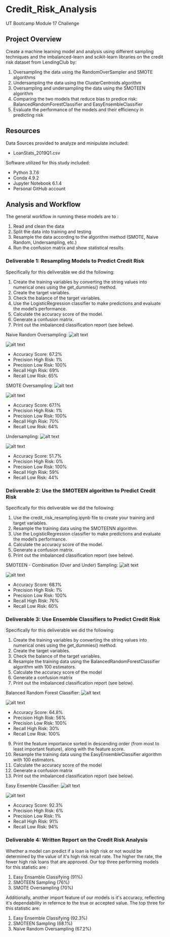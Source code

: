 # Credit_Risk_Analysis

UT Bootcamp Module 17 Challenge

## Project Overview
Create a machine learning model and analysis using different sampling techniques and the imbalanced-learn and scikit-learn libraries on the credit risk dataset from LendingClub by:
1. Oversampling the data using the RandomOverSampler and SMOTE algorithms
2. Undersampling the data using the ClusterCentroids algorithm
3. Oversampling and undersampling the data using the SMOTEEN algorithm
4. Comparing the two models that reduce bias to predice risk: BalancedRandomForestClassifier and EasyEnsembleClassifier
5. Evaluate the performance of the models and their efficiency in predicting risk 

## Resources
Data Sources provided to analyze and minipulate included:
- LoanStats_2019Q1.csv

Software utilized for this study included: 
- Python 3.7.6 
- Conda 4.9.2 
- Jupyter Notebook 6.1.4
- Personal GitHub account

## Analysis and Workflow
The general workflow in running these models are to :
1. Read and clean the data
2. Split the data into training and testing
3. Resample the data according to the algorithm method (SMOTE, Naive Random, Undersampling, etc.)
4. Run the confusion matrix and show statistical results

### Deliverable 1: Resampling Models to Predict Credit Risk

Specifically for this deliverable we did the following:
1. Create the training variables by converting the string values into numerical ones using the get_dummies() method.
2. Create the target variables.
3. Check the balance of the target variables.
4. Use the LogisticRegression classifier to make predictions and evaluate the model’s performance.
5. Calculate the accuracy score of the model.
6. Generate a confusion matrix.
7. Print out the imbalanced classification report (see below).

Naive Random Oversampling:
![alt text](https://github.com/austin020269/Credit_Risk_Analysis/blob/main/Deli1_1a.PNG)

![alt text](https://github.com/austin020269/Credit_Risk_Analysis/blob/main/Deli1_1.PNG)
- Accuracy Score: 67.2%
- Precision High Risk: 1%
- Precision Low Risk: 100%
- Recall High Risk: 69%
- Recall Low Risk: 65%

SMOTE Oversampling:
![alt text](https://github.com/austin020269/Credit_Risk_Analysis/blob/main/Deli1_2a.PNG)

![alt text](https://github.com/austin020269/Credit_Risk_Analysis/blob/main/Deli1_2.PNG)
- Accuracy Score: 67.1%
- Precision High Risk: 1%
- Precision Low Risk: 100%
- Recall High Risk: 70%
- Recall Low Risk: 64%


Undersampling:
![alt text](https://github.com/austin020269/Credit_Risk_Analysis/blob/main/Deli1_3a.PNG)

![alt text](https://github.com/austin020269/Credit_Risk_Analysis/blob/main/Deli1_3.PNG)
- Accuracy Score: 51.7%
- Precision High Risk: 0%
- Precision Low Risk: 100%
- Recall High Risk: 59%
- Recall Low Risk: 44%


### Deliverable 2: Use the SMOTEEN algorithm to Predict Credit Risk

Specifically for this deliverable we did the following:
1. Use the credit_risk_resampling.ipynb file to create your training and target variables.
2. Resample the training data using the SMOTEENN algorithm.
3. Use the LogisticRegression classifier to make predictions and evaluate the model’s performance.
4. Calculate the accuracy score of the model.
6. Generate a confusion matrix.
7. Print out the imbalanced classification report (see below).

SMOTEEN - Combination (Over and Under) Sampling:
![alt text](https://github.com/austin020269/Credit_Risk_Analysis/blob/main/Deli2_1a.PNG)

![alt text](https://github.com/austin020269/Credit_Risk_Analysis/blob/main/Deli2_1.PNG)
- Accuracy Score: 68.1%
- Precision High Risk: 1%
- Precision Low Risk: 100%
- Recall High Risk: 76%
- Recall Low Risk: 60%


### Deliverable 3: Use Ensemble Classifiers to Predict Credit Risk
Specifically for this deliverable we did the following:
1. Create the training variables by converting the string values into numerical ones using the get_dummies() method.
2. Create the target variables.
3. Check the balance of the target variables.
4. Resample the training data using the BalancedRandomForestClassifier algorithm with 100 estimators.
5. Calculate the accuracy score of the model
6. Generate a confusion matrix
7. Print out the imbalanced classification report (see below).

Balanced Random Forest Classifier:
![alt text](https://github.com/austin020269/Credit_Risk_Analysis/blob/main/Deli3_1a.PNG)

![alt text](https://github.com/austin020269/Credit_Risk_Analysis/blob/main/Deli3_1.PNG)
- Accuracy Score: 64.8%
- Precision High Risk: 56%
- Precision Low Risk: 100%
- Recall High Risk: 30%
- Recall Low Risk: 100%

9. Print the feature importance sorted in descending order (from most to least important feature), along with the feature score.
10. Resample the training data using the EasyEnsembleClassifier algorithm with 100 estimators.
11. Calculate the accuracy score of the model
12. Generate a confusion matrix
13. Print out the imbalanced classification report (see below).

Easy Ensemble Classifier:
![alt text](https://github.com/austin020269/Credit_Risk_Analysis/blob/main/Deli3_2a.PNG)

![alt text](https://github.com/austin020269/Credit_Risk_Analysis/blob/main/Deli3_2.PNG)
- Accuracy Score: 92.3%
- Precision High Risk: 6%
- Precision Low Risk: 1%
- Recall High Risk: 91%
- Recall Low Risk: 94%

### Deliverable 4: Written Report on the Credit Risk Analysis
Whether a model can predict if a loan is high risk or not would be determined by the value of it's high risk recall rate.  The higher the rate, the fewer high risk loans that are approved.  Our top three performing models for this statistic are :
1. Easy Ensamble Classifying (91%)
2. SMOTEEN Sampling (76%)
3. SMOTE Oversampling (70%)

Additionally, another import feature of our models is it's accuracy, reflecting it's dependability in refernce to the true or accepted value.  The top three for this statistic are:
1. Easy Ensemble Classifying (92.3%)
2. SMOTEEN Sampling (68.1%)
3. Naive Random Oversampling (67.2%)

